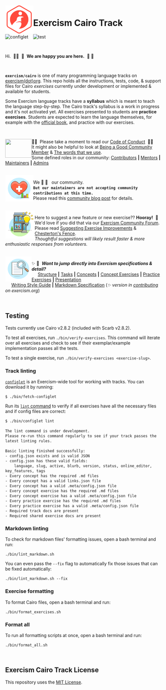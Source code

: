 <br>

<img align="left" width="90" height="90" src="https://raw.githubusercontent.com/exercism/website-icons/main/tracks/cairo.svg">
<p vertical-align="middle"><h1>Exercism Cairo Track</h1></p>

![configlet](https://github.com/exercism/cairo/actions/workflows/configlet.yml/badge.svg)&nbsp;&nbsp;&nbsp;&nbsp;![test](https://github.com/exercism/cairo/actions/workflows/test.yml/badge.svg)

<br>

Hi. &nbsp;👋🏽 &nbsp;👋 &nbsp;**We are happy you are here.**&nbsp; 🎉&nbsp;🌟

<br>

**`exercism/cairo`** is one of many programming language tracks on [exercism(dot)org][exercism-website].
This repo holds all the instructions, tests, code, & support files for Cairo _exercises_ currently under development or implemented & available for students.

Some Exercism language tracks have a **syllabus** which is meant to teach the language step-by-step.
The Cairo track's syllabus is a work in progress and it's not activated yet.
All exercises presented to students are **practice exercises**.
Students are expected to learn the language themselves, for example with the [official book][the-cairo-programming-language], and practice with our exercises.

<br>

<div>
<span>
<img align="left" height="60" width="85" src="https://user-images.githubusercontent.com/5923094/204436863-2ebf34d1-4b16-486b-9e0a-add36f4c09c1.svg">
</span>
<span align="left">

🌟🌟&nbsp; Please take a moment to read our [Code of Conduct][exercism-code-of-conduct] &nbsp;🌟🌟<br>
It might also be helpful to look at [Being a Good Community Member][being-a-good-community-member] & [The words that we use][the-words-that-we-use].<br>
Some defined roles in our community: [Contributors][exercism-contributors] **|** [Mentors][exercism-mentors] **|** [Maintainers][exercism-track-maintainers] **|** [Admins][exercism-admins]

</span></div>

<br>
<img align="left" width="90" height="85" src="https://raw.githubusercontent.com/exercism/website-icons/main/exercises/health-statistics.svg">

We&nbsp;💛&nbsp;💙 &nbsp; our community.<br>
**`But our maintainers are not accepting community contributions at this time.`**<br>
Please read this [community blog post][freeing-maintainers] for details.

<br>
<img align="left" width="95" height="90" src="https://raw.githubusercontent.com/exercism/website-icons/main/exercises/boutique-suggestions.svg">

Here to suggest a new feature or new exercise?? **Hooray!** &nbsp;🎉 &nbsp;<br>
We'd love if you did that via our [Exercism Community Forum](https://forum.exercism.org/).<br>
Please read [Suggesting Exercise Improvements][suggesting-improvements] & [Chesterton's Fence][chestertons-fence].<br>
_Thoughtful suggestions will likely result faster & more enthusiastic responses from volunteers._

<br>
<img align="left" width="85" height="80" src="https://raw.githubusercontent.com/exercism/website-icons/main/exercises/word-search.svg">

✨&nbsp;🦄&nbsp; _**Want to jump directly into Exercism specifications & detail?**_<br>
&nbsp;&nbsp;&nbsp;&nbsp;&nbsp;[Structure][exercism-track-structure] **|** [Tasks][exercism-tasks] **|** [Concepts][exercism-concepts] **|** [Concept Exercises][concept-exercises] **|** [Practice Exercises][practice-exercises] **|** [Presentation][exercise-presentation]<br>
&nbsp;&nbsp;&nbsp;&nbsp;&nbsp;[Writing Style Guide][exercism-writing-style] **|** [Markdown Specification][exercism-markdown-specification] (_✨ version in [contributing][website-contributing-section] on exercism.org_)

<br>

## Testing

Tests currently use Cairo v2.8.2 (included with Scarb v2.8.2).

To test all exercises, run `./bin/verify-exercises`.
This command will iterate over all exercises and check to see if their exemplar/example implementation passes all the tests.

To test a single exercise, run `./bin/verify-exercises <exercise-slug>`.

### Track linting

[`configlet`](https://exercism.org/docs/building/configlet) is an Exercism-wide tool for working with tracks. You can download it by running:

```shell
$ ./bin/fetch-configlet
```

Run its [`lint` command](https://exercism.org/docs/building/configlet/lint) to verify if all exercises have all the necessary files and if config files are correct:

```shell
$ ./bin/configlet lint

The lint command is under development.
Please re-run this command regularly to see if your track passes the latest linting rules.

Basic linting finished successfully:
- config.json exists and is valid JSON
- config.json has these valid fields:
    language, slug, active, blurb, version, status, online_editor, key_features, tags
- Every concept has the required .md files
- Every concept has a valid links.json file
- Every concept has a valid .meta/config.json file
- Every concept exercise has the required .md files
- Every concept exercise has a valid .meta/config.json file
- Every practice exercise has the required .md files
- Every practice exercise has a valid .meta/config.json file
- Required track docs are present
- Required shared exercise docs are present
```

### Markdown linting

To check for markdown files' formatting issues, open a bash terminal and run:

```shell
./bin/lint_markdown.sh
```

You can even pass the `--fix` flag to automatically fix those issues that can be fixed automatically:

```shell
./bin/lint_markdown.sh --fix
```

### Exercise formatting

To format Cairo files, open a bash terminal and run:

```shell
./bin/format_exercises.sh
```

### Format all

To run all formatting scripts at once, open a bash terminal and run:

```shell
./bin/format_all.sh
```

<br>


## Exercism Cairo Track License

This repository uses the [MIT License](/LICENSE).

[being-a-good-community-member]: https://github.com/exercism/docs/tree/main/community/good-member
[chestertons-fence]: https://github.com/exercism/docs/blob/main/community/good-member/chestertons-fence.md
[concept-exercises]: https://github.com/exercism/docs/blob/main/building/tracks/concept-exercises.md
[exercise-presentation]: https://github.com/exercism/docs/blob/main/building/tracks/presentation.md
[exercism-admins]: https://github.com/exercism/docs/blob/main/community/administrators.md
[exercism-code-of-conduct]: https://exercism.org/docs/using/legal/code-of-conduct
[exercism-concepts]: https://github.com/exercism/docs/blob/main/building/tracks/concepts.md
[exercism-contributors]: https://github.com/exercism/docs/blob/main/community/contributors.md
[exercism-markdown-specification]: https://github.com/exercism/docs/blob/main/building/markdown/markdown.md
[exercism-mentors]: https://github.com/exercism/docs/tree/main/mentoring
[exercism-tasks]: https://exercism.org/docs/building/product/tasks
[exercism-track-maintainers]: https://github.com/exercism/docs/blob/main/community/maintainers.md
[exercism-track-structure]: https://github.com/exercism/docs/tree/main/building/tracks
[exercism-website]: https://exercism.org/
[exercism-writing-style]: https://github.com/exercism/docs/blob/main/building/markdown/style-guide.md
[freeing-maintainers]: https://exercism.org/blog/freeing-our-maintainers
[practice-exercises]: https://github.com/exercism/docs/blob/main/building/tracks/practice-exercises.md
[suggesting-improvements]: https://github.com/exercism/docs/blob/main/community/good-member/suggesting-exercise-improvements.md
[the-words-that-we-use]: https://github.com/exercism/docs/blob/main/community/good-member/words.md
[website-contributing-section]: https://exercism.org/docs/building
[the-cairo-programming-language]: https://book.cairo-lang.org/

